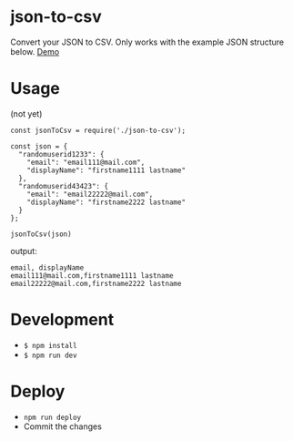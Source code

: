 # json-to-csv
Convert your JSON to CSV. Only works with the example JSON structure below.
[Demo](https://nandreas.github.io/json-to-csv/src/index.html)

# Usage
(not yet)
```
const jsonToCsv = require('./json-to-csv');

const json = {
  "randomuserid1233": {
    "email": "email111@mail.com",
    "displayName": "firstname1111 lastname"
  },
  "randomuserid43423": {
    "email": "email22222@mail.com",
    "displayName": "firstname2222 lastname"
  }
};

jsonToCsv(json)
```

output:
```
email, displayName
email111@mail.com,firstname1111 lastname
email22222@mail.com,firstname2222 lastname
```

# Development
- `$ npm install`
- `$ npm run dev`

# Deploy
- `npm run deploy`
- Commit the changes
